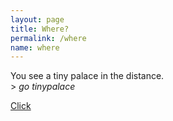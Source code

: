 ```yaml
---
layout: page
title: Where?
permalink: /where
name: where
---
```


You see a tiny palace in the distance.  
&#62; *go tinypalace*

<a href="http://www.openstreetmap.org/#map=18/51.31819/9.48520" target="_blank">Click</a>

<div id="map" style="height: 350px"></div>

<script src="http://cdn.leafletjs.com/leaflet/v0.7.7/leaflet.js"></script>
<script>

// set up the map
	map = new L.Map('map').setView([51.31819,9.48520], 17);;

	// create the tile layer with correct attribution
  L.tileLayer('http://{s}.tile.openstreetmap.org/{z}/{x}/{y}.png', {
			minZoom: 6, maxZoom: 18,
			attribution: 'Map data © <a href="http://openstreetmap.org">OpenStreetMap</a> contributors'
		}).addTo(map);

	// start the map

  L.marker([51.31819,9.48520]).addTo(map)
      .bindPopup("<h3>tinypalace!</h3>").openPopup();



</script>
